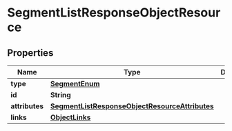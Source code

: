# SegmentListResponseObjectResource

## Properties
Name | Type | Description | Notes
------------ | ------------- | ------------- | -------------
**type** | [**SegmentEnum**](SegmentEnum.md) |  | 
**id** | **String** |  | 
**attributes** | [**SegmentListResponseObjectResourceAttributes**](SegmentListResponseObjectResourceAttributes.md) |  | 
**links** | [**ObjectLinks**](ObjectLinks.md) |  | 
